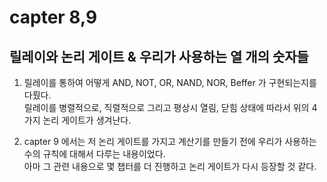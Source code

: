 # capter 8,9

## 릴레이와 논리 게이트 & 우리가 사용하는 열 개의 숫자들

1. 릴레이를 통하여 어떻게 AND, NOT, OR, NAND, NOR, Beffer 가 구현되는지를 다뤘다.  
   릴레이를 병렬적으로, 직렬적으로 그리고 평상시 열림, 닫힘 상태에 따라서 위의 4가지 논리 게이트가 생겨난다.

2. capter 9 에서는 저 논리 게이트를 가지고 계산기를 만들기 전에 우리가 사용하는 수의 규칙에 대해서 다루는 내용이었다.  
   아마 그 관련 내용으로 몇 챕터를 더 진행하고 논리 게이트가 다시 등장할 것 같다.
